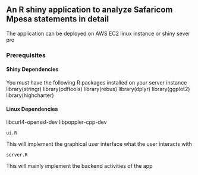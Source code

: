 ## An R shiny application to analyze Safaricom Mpesa statements in detail
The application can be deployed on AWS EC2 linux instance or shiny sever pro 

### Prerequisites
#### Shiny Dependencies
You must have the following R packages installed on your server instance
library(stringr)
library(pdftools)
library(rebus)
library(dplyr)
library(ggplot2)
library(highcharter)
#### Linux Dependencies
libcurl4-openssl-dev 
libpoppler-cpp-dev

```
ui.R
```
This will implement the graphical user interface what the user interacts with 
```
server.R
```
This will mainly implement the backend activities of the app
